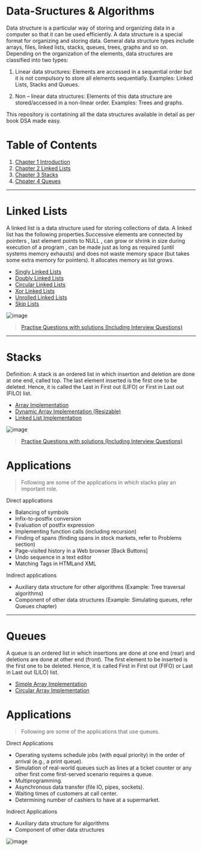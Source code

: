 # Data-Sructures & Algorithms

Data structure is a particular way of storing and
organizing data in a computer so that it can be used efficiently. A data structure is a special
format for organizing and storing data. General data structure types include arrays, files, linked
lists, stacks, queues, trees, graphs and so on.
Depending on the organization of the elements, data structures are classified into two types:

1) Linear data structures: Elements are accessed in a sequential order but it is not
compulsory to store all elements sequentially. Examples: Linked Lists, Stacks and
Queues.

2) Non – linear data structures: Elements of this data structure are stored/accessed in a
non-linear order. Examples: Trees and graphs. 

This repository is contatining all the data structures available in detail as per book DSA made easy.

# Table of Contents

1. [Chapter 1 Introduction]()
2. [Chapter 2 Linked Lists](#linked-lists)
3. [Chapter 3 Stacks](#stacks)
4. [Chpater 4 Queues](#queues)

---------------------------------------------------------------------------------------------------------------------------------------------------------------------------------

# Linked Lists

A linked list is a data structure used for storing collections of data. A linked list has the following
properties.Successive elements are connected by pointers , last element points to NULL , can grow or shrink in size during execution of a program , can be made just as long as required (until systems memory exhausts) and does not waste memory space (but takes some extra memory for pointers). It
allocates memory as list grows.

- [Singly Linked Lists](https://github.com/Manraj-Mann/Data-Sructures/tree/main/Chapter%203%20Linked%20List/Singly%20Linked%20List)
- [Doubly Linked Lists](https://github.com/Manraj-Mann/Data-Sructures/tree/main/Chapter%203%20Linked%20List/Doubly%20Linked%20List)
- [Circular Linked Lists](https://github.com/Manraj-Mann/Data-Sructures/tree/main/Chapter%203%20Linked%20List/Circular%20LinkedList)                    
- [Xor Linked Lists](https://github.com/Manraj-Mann/Data-Sructures/tree/main/Chapter%203%20Linked%20List/XOR%20Memory%20Efficient%20LinkedList)
- [Unrolled Linked Lists](https://github.com/Manraj-Mann/Data-Sructures/tree/main/Chapter%203%20Linked%20List/Unrolled%20Linked%20Lists)
- [Skip Lists](https://github.com/Manraj-Mann/Data-Sructures/tree/main/Chapter%203%20Linked%20List/Skip%20Lists)

 ![image](https://user-images.githubusercontent.com/81899682/149673271-6fc2b68e-063e-435b-9863-618a44f94641.png)


> [Practise Questions with solutions (Including Interview Questions)](https://github.com/Manraj-Mann/Data-Sructures/tree/main/Chapter%203%20Linked%20List/Questions)  


---------------------------------------------------------------------------------------------------------------------------------------------------------------------------------

# Stacks

Definition: A stack is an ordered list in which insertion and deletion are done at one end, called
top. The last element inserted is the first one to be deleted. Hence, it is called the Last in First out
(LIFO) or First in Last out (FILO) list.

- [Array Implementation]()
- [Dynamic Array Implementation (Resizable)]()                                                                                           
- [Linked List Implementation]()

![image](https://user-images.githubusercontent.com/81899682/149706453-6b7a47e3-8459-415c-addf-ce2720ac58a5.png)

> [Practise Questions with solutions (Including Interview Questions)](https://github.com/Manraj-Mann/Data-Sructures/tree/main/Chapter%204%20Stacks/Questions)  

# Applications

> Following are some of the applications in which stacks play an important role.

Direct applications
- Balancing of symbols
- Infix-to-postfix conversion
- Evaluation of postfix expression
- Implementing function calls (including recursion)
- Finding of spans (finding spans in stock markets, refer to Problems section)
- Page-visited history in a Web browser [Back Buttons]
- Undo sequence in a text editor
- Matching Tags in HTMLand XML

Indirect applications
- Auxiliary data structure for other algorithms (Example: Tree traversal algorithms)
- Component of other data structures (Example: Simulating queues, refer Queues
chapter)


---------------------------------------------------------------------------------------------------------------------------------------------------------------------------------
# Queues

A queue is an ordered list in which insertions are done at one end (rear) and
deletions are done at other end (front). The first element to be inserted is the first one to be
deleted. Hence, it is called First in First out (FIFO) or Last in Last out (LILO) list.

- [Simple Array Implementation](https://github.com/Manraj-Mann/Data-Sructures/blob/main/Chapter%205%20Queues/simpleArrayImplementation.cpp)
- [Circular Array Implementation](https://github.com/Manraj-Mann/Data-Sructures/blob/main/Chapter%205%20Queues/circularArrayImplementation.cpp)

# Applications

> Following are some of the applications that use queues.

Direct Applications

- Operating systems schedule jobs (with equal priority) in the order of arrival (e.g., a
print queue).
- Simulation of real-world queues such as lines at a ticket counter or any other first come first-served scenario requires a queue.
- Multiprogramming.
- Asynchronous data transfer (file IO, pipes, sockets).
- Waiting times of customers at call center.
- Determining number of cashiers to have at a supermarket.

Indirect Applications

- Auxiliary data structure for algorithms
- Component of other data structures

![image](https://user-images.githubusercontent.com/81899682/149732851-d195597c-6713-44d3-98dc-f7f21d8c2517.png)





